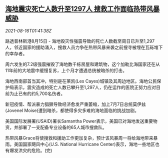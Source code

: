 <!--1629079262000-->
[海地震灾死亡人数升至1297人 搜救工作面临热带风暴威胁](https://cn.reuters.com/article/haiti-earthquake-death-aid-0816-idCNKBS2FH041)
------

<div><i>2021-08-16T01:41:38Z</i></div><p>路透普林斯港8月15日 - 海地毁灭性强震导致的死亡人数截至周日已升至1,297人，邻近国家的援助涌入，搜救人员力争在热带风暴来袭之前搜寻被埋在瓦砾堆下的幸存者。</p><p>周六发生的7.2级强震摧毁了海地数千栋房屋和建筑物，这个加勒比海国家还在从11年前的大地震中缓慢复苏，上个月才遭遇总统被暗杀的打击。</p><p>海地西南部首当其冲，特别是在莱凯(Les Cayes)城镇及其周边地区。海地公民保护局表示，震灾造成的死亡人数已攀升至1,297人，仍在运作的医院正努力应对目前为止已有的约5,700名伤者。</p><p>新冠疫情、帮派暴力猖獗导致经济愈发严重萎缩，加上7月7日总统莫伊兹(Jovenel Moise)遭到暗杀，都使得多灾多难的海地面临的挑战加剧。</p><p>美国国际发展署(USAID)署长Samantha Power表示，美国已对海地发送重要物资，并部署了一支配备专业设备的65人城市搜救队。</p><p>热带风暴Grace将使搜救和援助工作更加复杂，预计该风暴周一将给海地带来暴雨。美国国家飓风中心(U.S. National Hurricane Center)表示，海地一些地区也有爆发洪灾的危险。(完)</p>
